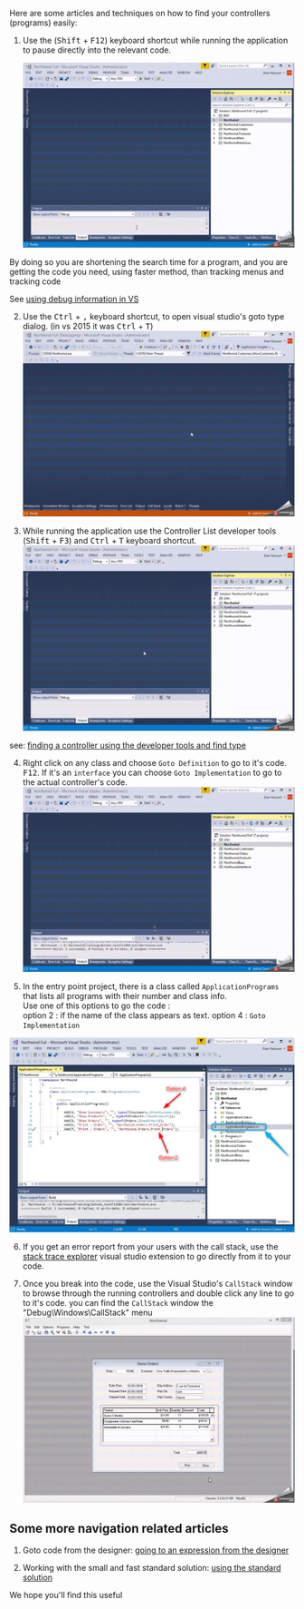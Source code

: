 ﻿Here are some articles and techniques on how to find your controllers (programs) easily:
1. Use the (<kbd>Shift</kbd> + <kbd>F12</kbd>) keyboard shortcut while running the application to pause directly into the relevant code.  
    
    ![Shift + F12](20190205_10h39_50.gif)   

By doing so you are shortening the search time for a program, and you are getting the code you need, using faster method, than tracking menus and tracking code 

See [using debug information in VS](using-debug-information-in-vs.html)

2. Use the <kbd>Ctrl</kbd> + <kbd>,</kbd> keyboard shortcut, to open visual studio's goto type dialog. (in vs 2015 it was <kbd>Ctrl</kbd> + <kbd>T</kbd>)  
    ![Ctrl + ,](20190205_13h21_16.gif)   

3. While running the application use the Controller List developer tools (<kbd>Shift</kbd> + <kbd>F3</kbd>) and <kbd>Ctrl</kbd> + <kbd>T</kbd> keyboard shortcut.  
    ![developer tools](20190205_13h28_41.gif) 
 
see: [finding a controller using the developer tools and find type](finding-a-controller-using-the-developer-tools-and-find-type.html)

4. Right click on any class and choose `Goto Definition` to go to it's code. <kbd>F12</kbd>. If it's an `interface` you can choose `Goto Implementation` to go to the actual controller's code.  
    ![Goto Definition](20190205_13h42_58.gif) 

5. In the entry point project, there is a class called `ApplicationPrograms` that lists all programs with their number and class info.  
Use one of this options to go the code :  
 option 2 : if the name of the class appears as text.
 option 4 : `Goto Implementation`  

![ApplicationPrograms](2019-02-05_14h09_13.png)

6. If you get an error report from your users with the call stack, use the [stack trace explorer](stack-trace-explorer.html) visual studio extension to go directly from it to your code.

7. Once you break into the code, use the Visual Studio's `CallStack` window to browse through the running controllers and double click any line to go to it's code. you can find the `CallStack` window the "Debug\Windows\CallStack" menu
![CallStack](20190205_14h21_28.gif)


## Some more navigation related articles
1. Goto code from the designer: [going to an expression from the designer](going-to-an-expression-from-the-designer.html)

2. Working with the small and fast standard solution: [using the standard solution](using-the-standard-solution.html)

We hope you'll find this useful
